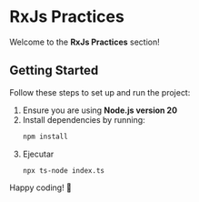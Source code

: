 # RxJs Practices

Welcome to the **RxJs Practices** section!



## Getting Started
Follow these steps to set up and run the project:

1. Ensure you are using **Node.js version 20**
2. Install dependencies by running:
   ```sh
   npm install
   ```
3. Ejecutar 
    ```
    npx ts-node index.ts
    ```


Happy coding! 🚀
